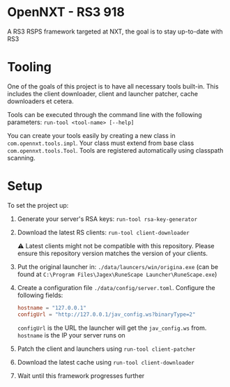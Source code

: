 # OpenNXT - RS3 918

A RS3 RSPS framework targeted at NXT, the goal is to stay up-to-date with RS3

# Tooling

One of the goals of this project is to have all necessary tools built-in. This includes the client downloader, client
and launcher patcher, cache downloaders et cetera.

Tools can be executed through the command line with the following parameters: `run-tool <tool-name> [--help]`

You can create your tools easily by creating a new class in `com.opennxt.tools.impl`. Your class must extend from base
class `com.opennxt.tools.Tool`. Tools are registered automatically using classpath scanning.

# Setup

To set the project up:

1. Generate your server's RSA keys: `run-tool rsa-key-generator`
2. Download the latest RS clients: `run-tool client-downloader`
   
   :warning: Latest clients might not be compatible with this repository. Please ensure this repository version matches
   the version of your clients.
3. Put the original launcher in: `./data/launcers/win/origina.exe` (can be found
   at `C:\Program Files\Jagex\RuneScape Launcher\RuneScape.exe`)
4. Create a configuration file `./data/config/server.toml`. Configure the following fields:
   ```toml
   hostname = "127.0.0.1"
   configUrl = "http://127.0.0.1/jav_config.ws?binaryType=2"
   ```
   `configUrl` is the URL the launcher will get the `jav_config.ws` from.
   `hostname` is the IP your server runs on 
5. Patch the client and launchers using `run-tool client-patcher`
6. Download the latest cache using `run-tool client-downloader`
7. Wait until this framework progresses further
